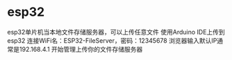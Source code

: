 # esp32
esp32单片机当本地文件存储服务器，可以上传任意文件
使用Arduino IDE上传到esp32
连接WiFi名：ESP32-FileServer，密码：12345678
浏览器输入默认IP通常是192.168.4.1
开始管理上传你的文件存储服务器
